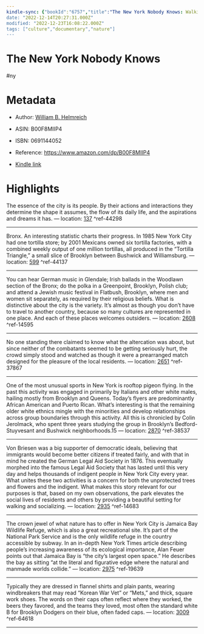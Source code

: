 ```yaml
---
kindle-sync: {"bookId":"6757","title":"The New York Nobody Knows: Walking 6,000 Miles in the City","author":"William B. Helmreich","asin":"B00F8MIIP4","lastAnnotatedDate":"2019-08-25","bookImageUrl":"https://m.media-amazon.com/images/I/918djpiWyxL._SY160.jpg","highlightsCount":8}
date: "2022-12-14T20:27:31.000Z"
modified: "2022-12-23T16:08:22.000Z"
tags: ["culture","documentary","nature"]
---
```

# The New York Nobody Knows

#ny 

# Metadata

* Author: [William B. Helmreich](https://www.amazon.com/William-B-Helmreich/e/B001HMRF9E/ref=dp_byline_cont_ebooks_1)

* ASIN: B00F8MIIP4

* ISBN: 0691144052

* Reference: <https://www.amazon.com/dp/B00F8MIIP4>

* [Kindle link](kindle://book?action=open&asin=B00F8MIIP4)

# Highlights

The essence of the city is its people. By their actions and interactions they determine the shape it assumes, the flow of its daily life, and the aspirations and dreams it has. — location: [137](kindle://book?action=open&asin=B00F8MIIP4&location=137) ^ref-44298

---

Bronx. An interesting statistic charts their progress. In 1985 New York City had one tortilla store; by 2001 Mexicans owned six tortilla factories, with a combined weekly output of one million tortillas, all produced in the “Tortilla Triangle,” a small slice of Brooklyn between Bushwick and Williamsburg. — location: [599](kindle://book?action=open&asin=B00F8MIIP4&location=599) ^ref-44137

---

You can hear German music in Glendale; Irish ballads in the Woodlawn section of the Bronx; do the polka in a Greenpoint, Brooklyn, Polish club; and attend a Jewish music festival in Flatbush, Brooklyn, where men and women sit separately, as required by their religious beliefs. What is distinctive about the city is the variety. It’s almost as though you don’t have to travel to another country, because so many cultures are represented in one place. And each of these places welcomes outsiders. — location: [2608](kindle://book?action=open&asin=B00F8MIIP4&location=2608) ^ref-14595

---

No one standing there claimed to know what the altercation was about, but since neither of the combatants seemed to be getting seriously hurt, the crowd simply stood and watched as though it were a prearranged match designed for the pleasure of the local residents. — location: [2651](kindle://book?action=open&asin=B00F8MIIP4&location=2651) ^ref-37867

---

One of the most unusual sports in New York is rooftop pigeon flying. In the past this activity was engaged in primarily by Italians and other white males, hailing mostly from Brooklyn and Queens. Today’s flyers are predominantly African American and Puerto Rican. What’s interesting is that the remaining older white ethnics mingle with the minorities and develop relationships across group boundaries through this activity. All this is chronicled by Colin Jerolmack, who spent three years studying the group in Brooklyn’s Bedford-Stuyvesant and Bushwick neighborhoods.15 — location: [2870](kindle://book?action=open&asin=B00F8MIIP4&location=2870) ^ref-38537

---

Von Briesen was a big supporter of democratic ideals, believing that immigrants would become better citizens if treated fairly, and with that in mind he created the German Legal Aid Society in 1876. This eventually morphed into the famous Legal Aid Society that has lasted until this very day and helps thousands of indigent people in New York City every year. What unites these two activities is a concern for both the unprotected trees and flowers and the indigent. What makes this story relevant for our purposes is that, based on my own observations, the park elevates the social lives of residents and others by providing a beautiful setting for walking and socializing. — location: [2935](kindle://book?action=open&asin=B00F8MIIP4&location=2935) ^ref-14683

---

The crown jewel of what nature has to offer in New York City is Jamaica Bay Wildlife Refuge, which is also a great recreational site. It’s part of the National Park Service and is the only wildlife refuge in the country accessible by subway. In an in-depth New York Times article describing people’s increasing awareness of its ecological importance, Alan Feuer points out that Jamaica Bay is “the city’s largest open space.” He describes the bay as sitting “at the literal and figurative edge where the natural and manmade worlds collide.” — location: [2975](kindle://book?action=open&asin=B00F8MIIP4&location=2975) ^ref-19639

---

Typically they are dressed in flannel shirts and plain pants, wearing windbreakers that may read “Korean War Vet” or “Mets,” and thick, square work shoes. The words on their caps often reflect where they worked, the beers they favored, and the teams they loved, most often the standard white B for Brooklyn Dodgers on their blue, often faded caps. — location: [3009](kindle://book?action=open&asin=B00F8MIIP4&location=3009) ^ref-64618

---
